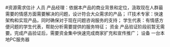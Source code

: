 #资源需求估计
人员
  产品经理：依据本产品的商业背景和定位，汲取现在人群最需要的情感方面需要解决的问题，设计符合大众需求的产品；
  IT技术专家：快速架构和实现产品，同时确保对于现在问题咨询服务的支持；
  学生代表：有情感方便问题的学生代表，帮助分析需要提供的服务特征；
资金
  产品验证阶段前暂无需要。完成产品验证后，需要资金集中快速完成商家扩充和宣传推广；
设备
  一台本地PC服务器
